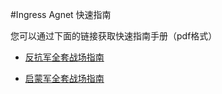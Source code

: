#Ingress Agnet 快速指南

您可以通过下面的链接获取快速指南手册（pdf格式）

* [反抗军全套战场指南](https://p5.zdassets.com/hc/theme_assets/764160/200122727/RES_QuickGuideKit__1_.pdf)

* [启蒙军全套战场指南](https://p5.zdassets.com/hc/theme_assets/764160/200122727/ENL_QuickGuideKit_zhHans.pdf)
